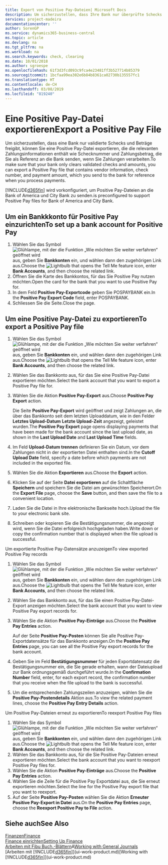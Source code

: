 ```yaml
---
title: Export von Positive Pay-Dateien| Microsoft Docs
description: Um sicherzustellen, dass Ihre Bank nur überprüfte Schecks und Beträge freigibt, können Sie ihr eine Positive Pay Datei senden, die die Daten für Kreditoren, Schecks und Zahlungsinformationen enthält.
services: project-madeira
documentationcenter: ''
author: SorenGP
ms.service: dynamics365-business-central
ms.topic: article
ms.devlang: na
ms.tgt_pltfrm: na
ms.workload: na
ms.search.keywords: check, clearing
ms.date: 10/01/2018
ms.author: sgroespe
ms.openlocfilehash: 61f3d3fcd093c9fca4e23481ff3b527714b85379
ms.sourcegitcommit: 1bcfaa99ea302e6b84b8361ca02730b135557fc1
ms.translationtype: HT
ms.contentlocale: de-CH
ms.lasthandoff: 03/08/2019
ms.locfileid: "819240"
---
```

# <a name="export-a-positive-pay-file"></a><span data-ttu-id="51379-103">Eine Positive Pay-Datei exportieren</span><span class="sxs-lookup"><span data-stu-id="51379-103">Export a Positive Pay File</span></span>
<span data-ttu-id="51379-104">Um sicherzustellen, dass eine Bank nur validierte Schecks und Beträge freigibt, können Sie eine Positive Pay-Datei exportieren, die die relevanten Zahlungsinformationen enthält wie Schecknummer und Zahlungsbetrag, die Sie als Referenz an die Bank senden, wenn Sie Zahlungen verarbeiten.</span><span class="sxs-lookup"><span data-stu-id="51379-104">To make sure that your bank only clears validated checks and amounts, you can export a Positive Pay file that contains vendor information, check number, and payment amount, which you send to the bank for reference when you process payments.</span></span>

[!INCLUDE[d365fin](includes/d365fin_md.md)] <span data-ttu-id="51379-105">wird vorkonfiguriert, um Positive Pay-Dateien an die Bank of America und City Bank zu senden.</span><span class="sxs-lookup"><span data-stu-id="51379-105">is preconfigured to support Positive Pay files for Bank of America and City Bank.</span></span>

## <a name="to-set-up-a-bank-account-for-positive-pay"></a><span data-ttu-id="51379-106">Um ein Bankkkonto für Positive Pay einzurichten</span><span class="sxs-lookup"><span data-stu-id="51379-106">To set up a bank account for Positive Pay</span></span>
1. <span data-ttu-id="51379-107">Wählen Sie das Symbol ![Glühlampe, mit der die Funktion „Wie möchten Sie weiter verfahren“ geöffnet wird](media/ui-search/search_small.png "Wie möchten Sie weiter verfahren?") aus, geben Sie **Bankkonten** ein, und wählen dann den zugehörigen Link aus.</span><span class="sxs-lookup"><span data-stu-id="51379-107">Choose the ![Lightbulb that opens the Tell Me feature](media/ui-search/search_small.png "Tell me what you want to do") icon, enter **Bank Accounts**, and then choose the related link.</span></span>
2. <span data-ttu-id="51379-108">Öffnen Sie die Karte des Bankkontos, für das Sie Positive Pay nutzen möchten.</span><span class="sxs-lookup"><span data-stu-id="51379-108">Open the card for the bank that you want to use Positive Pay for.</span></span>
3. <span data-ttu-id="51379-109">In dem Feld **Positive Pay-Exportcode** geben Sie POSPAYBANK ein.</span><span class="sxs-lookup"><span data-stu-id="51379-109">In the **Positive Pay Export Code** field, enter POSPAYBANK.</span></span>
4. <span data-ttu-id="51379-110">Schliessen Sie die Seite.</span><span class="sxs-lookup"><span data-stu-id="51379-110">Close the page.</span></span>

## <a name="to-export-a-positive-pay-file"></a><span data-ttu-id="51379-111">Um eine Positive Pay-Datei zu exportieren</span><span class="sxs-lookup"><span data-stu-id="51379-111">To export a Positive Pay file</span></span>
1. <span data-ttu-id="51379-112">Wählen Sie das Symbol ![Glühlampe, mit der die Funktion „Wie möchten Sie weiter verfahren“ geöffnet wird](media/ui-search/search_small.png "Wie möchten Sie weiter verfahren?") aus, geben Sie **Bankkonten** ein, und wählen dann den zugehörigen Link aus.</span><span class="sxs-lookup"><span data-stu-id="51379-112">Choose the ![Lightbulb that opens the Tell Me feature](media/ui-search/search_small.png "Tell me what you want to do") icon, enter **Bank Accounts**, and then choose the related link.</span></span>
2. <span data-ttu-id="51379-113">Wählen Sie das Bankkonto aus, für das Sie eine Positive Pay-Datei exportieren möchten.</span><span class="sxs-lookup"><span data-stu-id="51379-113">Select the bank account that you want to export a Positive Pay file for.</span></span>
3. <span data-ttu-id="51379-114">Wählen Sie die Aktion **Positive Pay-Export** aus.</span><span class="sxs-lookup"><span data-stu-id="51379-114">Choose **Positive Pay Export** action.</span></span>

    <span data-ttu-id="51379-115">Die Seite **Positive Pay-Export** wird geöffnet und zeigt Zahlungen an, die über das Bankkonto seit dem letzten Uploaddatum, wie in den Felder **Letztes Upload-Datum** **Letzte Upload-Zeit** angezeigt, geleistet wurden.</span><span class="sxs-lookup"><span data-stu-id="51379-115">The **Positive Pay Export** page opens displaying payments that have been made for the bank account since the last upload date, as shown in the **Last Upload Date** and **Last Upload Time** fields.</span></span>
4. <span data-ttu-id="51379-116">Im Feld **Upload-Datum trennen** definieren Sie ein Datum, vor dem Zahlungen nicht in der exportierten Datei enthalten sind.</span><span class="sxs-lookup"><span data-stu-id="51379-116">In the **Cutoff Upload Date** field, specify a date before which payments are not included in the exported file.</span></span>
5. <span data-ttu-id="51379-117">Wählen Sie die Aktion **Exportieren** aus.</span><span class="sxs-lookup"><span data-stu-id="51379-117">Choose the **Export** action.</span></span>
6. <span data-ttu-id="51379-118">Klicken Sie auf der Seite **Datei exportieren** auf die Schaltfläche **Speichern** und speichern Sie die Datei am gewünschten Speicherort.</span><span class="sxs-lookup"><span data-stu-id="51379-118">On the **Export File** page, choose the **Save** button, and then save the file to a convenient location.</span></span>
7. <span data-ttu-id="51379-119">Laden Sie die Datei in Ihre elektronische Bankseite hoch.</span><span class="sxs-lookup"><span data-stu-id="51379-119">Upload the file to your electronic bank site.</span></span>
8. <span data-ttu-id="51379-120">Schreiben oder kopieren Sie die Bestätigungsnummer, die angezeigt wird, wenn Sie die Datei erfolgreich hochgeladen haben.</span><span class="sxs-lookup"><span data-stu-id="51379-120">Write down or copy the confirmation number that is displayed when the file upload is successful.</span></span>

<span data-ttu-id="51379-121">Um exportierte Positive Pay-Datensätze anzuzeigen</span><span class="sxs-lookup"><span data-stu-id="51379-121">To view exported Positive Pay records</span></span>

1. <span data-ttu-id="51379-122">Wählen Sie das Symbol ![Glühlampe, mit der die Funktion „Wie möchten Sie weiter verfahren“ geöffnet wird](media/ui-search/search_small.png "Wie möchten Sie weiter verfahren?") aus, geben Sie **Bankkonten** ein, und wählen dann den zugehörigen Link aus.</span><span class="sxs-lookup"><span data-stu-id="51379-122">Choose the ![Lightbulb that opens the Tell Me feature](media/ui-search/search_small.png "Tell me what you want to do") icon, enter **Bank Accounts**, and then choose the related link.</span></span>
2. <span data-ttu-id="51379-123">Wählen Sie das Bankkonto aus, für das Sie einen Positive Pay-Datei-Export anzeigen möchten.</span><span class="sxs-lookup"><span data-stu-id="51379-123">Select the bank account that you want to view Positive Pay export records for.</span></span>
3. <span data-ttu-id="51379-124">Wählen Sie die Aktion **Positive Pay-Einträge** aus.</span><span class="sxs-lookup"><span data-stu-id="51379-124">Choose the **Positive Pay Entries** action.</span></span>

    <span data-ttu-id="51379-125">Auf der Seite **Positive Pay-Posten** können Sie alle Positive Pay-Exportdatensätze für das Bankkonto anzeigen.</span><span class="sxs-lookup"><span data-stu-id="51379-125">On the **Positive Pay Entries** page, you can see all the Positive Pay export records for the bank account.</span></span>
4. <span data-ttu-id="51379-126">Geben Sie im Feld **Bestätigungsnummer** für jeden Exportdatensatz die Bestätigungsnummer ein, die Sie gerade erhalten, wann der Dateiupload zur Bank ordnungsgemäß durchgeführt wurde.</span><span class="sxs-lookup"><span data-stu-id="51379-126">In the **Confirmation Number** field, enter, for each export record, the confirmation number that you receive when the file upload to the bank is successful.</span></span>
5. <span data-ttu-id="51379-127">Um die entsprechenden Zahlungszeilen anzuzeigen, wählen Sie die **Positive Pay-Postendetails** Aktion aus.</span><span class="sxs-lookup"><span data-stu-id="51379-127">To view the related payment lines, choose the **Positive Pay Entry Details** action.</span></span>

<span data-ttu-id="51379-128">Um Positive Pay-Dateien erneut zu exportieren</span><span class="sxs-lookup"><span data-stu-id="51379-128">To reexport Positive Pay files</span></span>

1. <span data-ttu-id="51379-129">Wählen Sie das Symbol ![Glühlampe, mit der die Funktion „Wie möchten Sie weiter verfahren“ geöffnet wird](media/ui-search/search_small.png "Wie möchten Sie weiter verfahren?") aus, geben Sie **Bankkonten** ein, und wählen dann den zugehörigen Link aus.</span><span class="sxs-lookup"><span data-stu-id="51379-129">Choose the ![Lightbulb that opens the Tell Me feature](media/ui-search/search_small.png "Tell me what you want to do") icon, enter **Bank Accounts**, and then choose the related link.</span></span>
2. <span data-ttu-id="51379-130">Wählen Sie das Bankkonto aus, für die Sie Positive Pay-Dateien erneut exportieren möchten.</span><span class="sxs-lookup"><span data-stu-id="51379-130">Select the bank account that you want to reexport Positive Pay files for.</span></span>
3. <span data-ttu-id="51379-131">Wählen Sie die Aktion **Positive Pay-Einträge** aus.</span><span class="sxs-lookup"><span data-stu-id="51379-131">Choose the **Positive Pay Entries** action.</span></span>
4. <span data-ttu-id="51379-132">Wählen Sie die Zeile für die Positive Pay Exportdatei aus, die Sie erneut  exportieren möchten.</span><span class="sxs-lookup"><span data-stu-id="51379-132">Select the line for the Positive Pay export file that you want to reexport.</span></span>
5. <span data-ttu-id="51379-133">Auf der Seite **Positive Pay-Posten** wählen Sie die Aktion **Erneuter Positive Pay-Export in Datei** aus.</span><span class="sxs-lookup"><span data-stu-id="51379-133">On the **Positive Pay Entries** page, choose the **Reexport Positive Pay to File** action.</span></span>

## <a name="see-also"></a><span data-ttu-id="51379-134">Siehe auch</span><span class="sxs-lookup"><span data-stu-id="51379-134">See Also</span></span>
[<span data-ttu-id="51379-135">Finanzen</span><span class="sxs-lookup"><span data-stu-id="51379-135">Finance</span></span>](finance.md)  
[<span data-ttu-id="51379-136">Finance einrichten</span><span class="sxs-lookup"><span data-stu-id="51379-136">Setting Up Finance</span></span>](finance-setup-finance.md)  
<span data-ttu-id="51379-137">[Arbeiten mit Fibu Buch.-Blättern](ui-work-general-journals.md)A</span><span class="sxs-lookup"><span data-stu-id="51379-137">[Working with General Journals](ui-work-general-journals.md)</span></span>  
<span data-ttu-id="51379-138">[Arbeiten mit [!INCLUDE[d365fin](includes/d365fin_md.md)]](ui-work-product.md)</span><span class="sxs-lookup"><span data-stu-id="51379-138">[Working with [!INCLUDE[d365fin](includes/d365fin_md.md)]](ui-work-product.md)</span></span>
